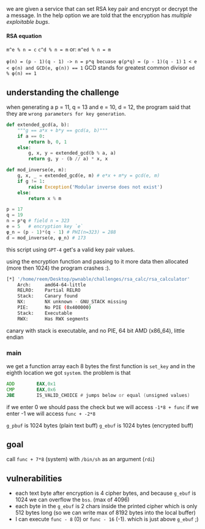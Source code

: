 we are given a service that can set RSA key pair and encrypt or decrypt the a message.
In the help option we are told that the encryption has *multiple exploitable bugs*.

#### RSA equation

`m^e % n = c`
`c^d % n = m`
or:
`m^ed % n = m`

`φ(n) = (p - 1)(q - 1) -> n = p*q becuase φ(p*q) = (p - 1)(q - 1)` 
`1 < e < φ(n) and GCD(e, φ(n)) == 1` GCD stands for greatest common divisor
`ed % φ(n) == 1`


## understanding the challenge
when generating a p = 11, q = 13 and e = 10, d = 12, the program said that they are `wrong parameters for key generation`.

```python
def extended_gcd(a, b):
    """g == a*x + b*y == gcd(a, b)"""
    if a == 0:
        return b, 0, 1
    else:
        g, x, y = extended_gcd(b % a, a)
        return g, y - (b // a) * x, x

def mod_inverse(e, m):
    g, x, _ = extended_gcd(e, m) # e*x + m*y = gcd(e, m)
    if g != 1:
        raise Exception('Modular inverse does not exist')
    else:
        return x % m

p = 17
q = 19
n = p*q # field n = 323
e = 5   # encryption key `e`
φ_n = (p - 1)*(q - 1) # PHI(n=323) = 288
d = mod_inverse(e, φ_n) # 173
```
this script using `GPT-4` get's a valid key pair values.

using the encryption function and passing to it more data then allocated (more then 1024) the program crashes :).

```bash
[*] '/home/reem/Desktop/pwnable/challenges/rsa_calc/rsa_calculator'
    Arch:     amd64-64-little
    RELRO:    Partial RELRO
    Stack:    Canary found
    NX:       NX unknown - GNU_STACK missing
    PIE:      No PIE (0x400000)
    Stack:    Executable
    RWX:      Has RWX segments
```
canary with stack is executable, and no PIE, 64 bit AMD (x86_64), little endian

### main
we get a function array each 8 bytes the first function is `set_key` and in the eighth location we got `system`.
the problem is that
```asm
ADD        EAX,0x1
CMP        EAX,0x6
JBE        IS_VALID_CHOICE # jumps below or equal (unsigned values)
```
if we enter 0 we should pass the check but we will access `-1*8 + func` if we enter -1 we will access `func + -2*8`

`g_pbuf` is 1024 bytes (plain text buff)
`g_ebuf` is 1024 bytes (encrypted buff) 

## goal
call `func + 7*8` (system) with `/bin/sh` as an argument (`rdi`)
## vulnerabilities
* each text byte after encryption is 4 cipher bytes, and because `g_ebuf` is 1024 we can overflow the `bss`. (max of 4096)
* each byte in the `g_ebuf` is 2 chars inside the printed cipher which is only 512 bytes long (so we can write max of 8192 bytes into the local buffer)
* I can execute `func - 8` (0) or `func - 16` (-1). which is just above `g_ebuf` ;)
